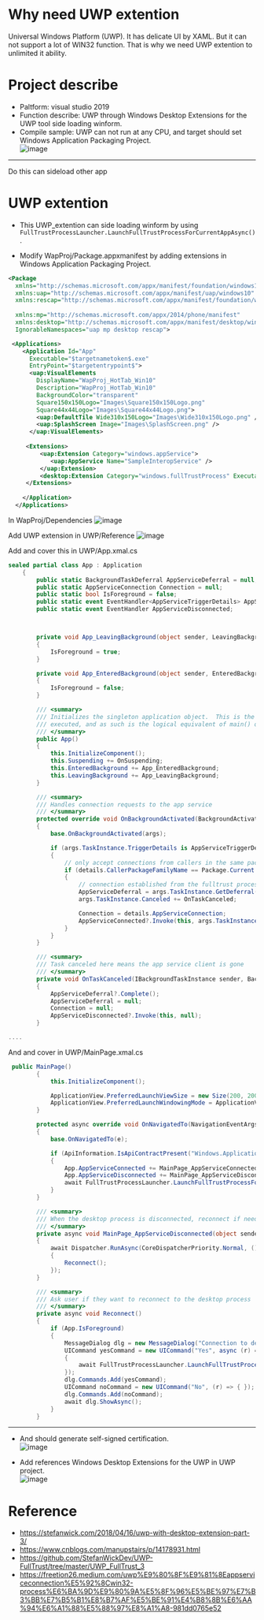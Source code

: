 # Why need UWP extention
Universal Windows Platform (UWP). It has delicate UI by XAML. But it can not support a lot of WIN32 function. That is why we need UWP extention to unlimited it ability. 

# Project describe
* Paltform: visual studio 2019  
* Function describe: UWP through Windows Desktop Extensions for the UWP tool side loading winform.  
* Compile sample: UWP can not run at any CPU, and target should set Windows Application Packaging Project.  
![image](https://github.com/testtestProblem/UWP_extention/assets/107662393/b60b14bc-4c7e-4bba-9e72-c146665b3147)


---------------
Do this can sideload other app

# UWP extention
* This UWP_extention can side loading winform by using ```FullTrustProcessLauncher.LaunchFullTrustProcessForCurrentAppAsync()```.  


* Modify WapProj/Package.appxmanifest by adding extensions in Windows Application Packaging Project.
```XML
<Package
  xmlns="http://schemas.microsoft.com/appx/manifest/foundation/windows10"
  xmlns:uap="http://schemas.microsoft.com/appx/manifest/uap/windows10"
  xmlns:rescap="http://schemas.microsoft.com/appx/manifest/foundation/windows10/restrictedcapabilities"
  
  xmlns:mp="http://schemas.microsoft.com/appx/2014/phone/manifest"
  xmlns:desktop="http://schemas.microsoft.com/appx/manifest/desktop/windows10"
  IgnorableNamespaces="uap mp desktop rescap">
```

```XML
 <Applications>
    <Application Id="App"
      Executable="$targetnametoken$.exe"
      EntryPoint="$targetentrypoint$">
      <uap:VisualElements
        DisplayName="WapProj_HotTab_Win10"
        Description="WapProj_HotTab_Win10"
        BackgroundColor="transparent"
        Square150x150Logo="Images\Square150x150Logo.png"
        Square44x44Logo="Images\Square44x44Logo.png">
        <uap:DefaultTile Wide310x150Logo="Images\Wide310x150Logo.png" />
        <uap:SplashScreen Image="Images\SplashScreen.png" />
      </uap:VisualElements>
		
	 <Extensions>
		 <uap:Extension Category="windows.appService">
		 	<uap:AppService Name="SampleInteropService" />
		 </uap:Extension>
		 <desktop:Extension Category="windows.fullTrustProcess" Executable="CollectDataAP\CollectDataAP.exe" />
	 </Extensions>
		
    </Application>
  </Applications>
```



In WapProj/Dependencies 
![image](https://github.com/testtestProblem/UWP_extention/assets/107662393/8e778761-9ca0-47d2-8d8f-a4fe259f3b55)

Add UWP extension in UWP/Reference 
![image](https://github.com/testtestProblem/UWP_extention/assets/107662393/c3a48b03-6178-4231-be48-334583b6ae3d)
 
Add and cover this in UWP/App.xmal.cs
```C#
sealed partial class App : Application
    {
        public static BackgroundTaskDeferral AppServiceDeferral = null;
        public static AppServiceConnection Connection = null;
        public static bool IsForeground = false;
        public static event EventHandler<AppServiceTriggerDetails> AppServiceConnected;
        public static event EventHandler AppServiceDisconnected;



        private void App_LeavingBackground(object sender, LeavingBackgroundEventArgs e)
        {
            IsForeground = true;
        }

        private void App_EnteredBackground(object sender, EnteredBackgroundEventArgs e)
        {
            IsForeground = false;
        }

        /// <summary>
        /// Initializes the singleton application object.  This is the first line of authored code
        /// executed, and as such is the logical equivalent of main() or WinMain().
        /// </summary>
        public App()
        {
            this.InitializeComponent();
            this.Suspending += OnSuspending;
            this.EnteredBackground += App_EnteredBackground;
            this.LeavingBackground += App_LeavingBackground;
        }

        /// <summary>
        /// Handles connection requests to the app service
        /// </summary>
        protected override void OnBackgroundActivated(BackgroundActivatedEventArgs args)
        {
            base.OnBackgroundActivated(args);

            if (args.TaskInstance.TriggerDetails is AppServiceTriggerDetails details)
            {
                // only accept connections from callers in the same package
                if (details.CallerPackageFamilyName == Package.Current.Id.FamilyName)
                {
                    // connection established from the fulltrust process
                    AppServiceDeferral = args.TaskInstance.GetDeferral();
                    args.TaskInstance.Canceled += OnTaskCanceled;

                    Connection = details.AppServiceConnection;
                    AppServiceConnected?.Invoke(this, args.TaskInstance.TriggerDetails as AppServiceTriggerDetails);
                }
            }
        }

        /// <summary>
        /// Task canceled here means the app service client is gone
        /// </summary>
        private void OnTaskCanceled(IBackgroundTaskInstance sender, BackgroundTaskCancellationReason reason)
        {
            AppServiceDeferral?.Complete();
            AppServiceDeferral = null;
            Connection = null;
            AppServiceDisconnected?.Invoke(this, null);
        }

....

```
And and cover in UWP/MainPage.xmal.cs
```C#
 public MainPage()
        {
            this.InitializeComponent();

            ApplicationView.PreferredLaunchViewSize = new Size(200, 200);
            ApplicationView.PreferredLaunchWindowingMode = ApplicationViewWindowingMode.PreferredLaunchViewSize;
        }

        protected async override void OnNavigatedTo(NavigationEventArgs e)
        {
            base.OnNavigatedTo(e);

            if (ApiInformation.IsApiContractPresent("Windows.ApplicationModel.FullTrustAppContract", 1, 0))
            {
                App.AppServiceConnected += MainPage_AppServiceConnected;
                App.AppServiceDisconnected += MainPage_AppServiceDisconnected;
                await FullTrustProcessLauncher.LaunchFullTrustProcessForCurrentAppAsync();
            }
        }

        /// <summary>
        /// When the desktop process is disconnected, reconnect if needed
        /// </summary>
        private async void MainPage_AppServiceDisconnected(object sender, EventArgs e)
        {
            await Dispatcher.RunAsync(CoreDispatcherPriority.Normal, () =>
            { 
                Reconnect();
            });
        }

        /// <summary>
        /// Ask user if they want to reconnect to the desktop process
        /// </summary>
        private async void Reconnect()
        {
            if (App.IsForeground)
            {
                MessageDialog dlg = new MessageDialog("Connection to desktop process lost. Reconnect?");
                UICommand yesCommand = new UICommand("Yes", async (r) =>
                {
                    await FullTrustProcessLauncher.LaunchFullTrustProcessForCurrentAppAsync();
                });
                dlg.Commands.Add(yesCommand);
                UICommand noCommand = new UICommand("No", (r) => { });
                dlg.Commands.Add(noCommand);
                await dlg.ShowAsync();
            }
        }
```
---------------------------------------------------------















* And should generate self-signed certification.  
![image](https://github.com/testtestProblem/UWP_extention/assets/107662393/0aca610e-2e1f-483e-be29-ae0ea8851638)

* Add references Windows Desktop Extensions for the UWP in UWP project.  
![image](https://github.com/testtestProblem/UWP_extention/assets/107662393/9c2721f2-0fc4-4a04-8162-bc3da3b69213)

# Reference
* https://stefanwick.com/2018/04/16/uwp-with-desktop-extension-part-3/
* https://www.cnblogs.com/manupstairs/p/14178931.html
* https://github.com/StefanWickDev/UWP-FullTrust/tree/master/UWP_FullTrust_3
* https://freetion26.medium.com/uwp%E9%80%8F%E9%81%8Eappserviceconnection%E5%92%8Cwin32-process%E6%BA%9D%E9%80%9A%E5%8F%96%E5%BE%97%E7%B3%BB%E7%B5%B1%E8%B7%AF%E5%BE%91%E4%B8%8B%E6%AA%94%E6%A1%88%E5%88%97%E8%A1%A8-981dd0765e52
